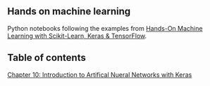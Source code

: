 ## Hands on machine learning

Python notebooks following the examples from [Hands-On Machine Learning with Scikit-Learn, Keras & TensorFlow](https://www.oreilly.com/library/view/hands-on-machine-learning/9781492032632/).

## Table of contents
[Chapter 10: Introduction to Artifical Nueral Networks with Keras](./chp10/)


